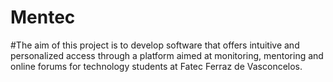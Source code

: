 # Mentec
#The aim of this project is to develop software that offers intuitive and personalized access through a platform aimed at monitoring, mentoring and online forums for technology students at Fatec Ferraz de Vasconcelos.
